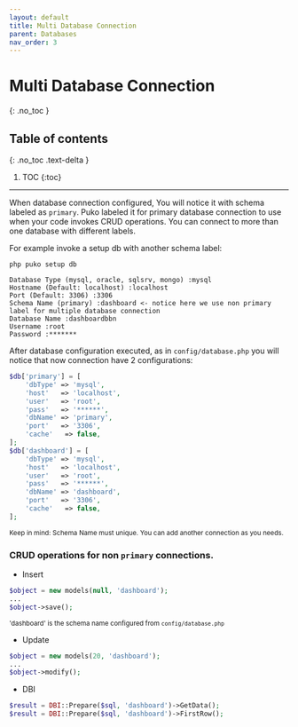 ```yaml
---
layout: default
title: Multi Database Connection
parent: Databases
nav_order: 3
---
```


# Multi Database Connection
{: .no_toc }

## Table of contents
{: .no_toc .text-delta }

1. TOC
{:toc}

---
When database connection configured, You will notice it with schema labeled as `primary`. 
Puko labeled it for primary database connection to use when your code invokes CRUD operations.
You can connect to more than one database with different labels.

For example invoke a setup db with another schema label:

`php puko setup db`

```
Database Type (mysql, oracle, sqlsrv, mongo) :mysql
Hostname (Default: localhost) :localhost
Port (Default: 3306) :3306
Schema Name (primary) :dashboard <- notice here we use non primary label for multiple database connection
Database Name :dashboardbbn
Username :root
Password :*******
```
After database configuration executed, as in `config/database.php` you will notice that now connection
have 2 configurations:

```php
$db['primary'] = [
    'dbType' => 'mysql',
    'host'   => 'localhost',
    'user'   => 'root',
    'pass'   => '******',
    'dbName' => 'primary',
    'port'   => '3306',
    'cache'   => false,
];
$db['dashboard'] = [
    'dbType' => 'mysql',
    'host'   => 'localhost',
    'user'   => 'root',
    'pass'   => '******',
    'dbName' => 'dashboard',
    'port'   => '3306',
    'cache'   => false,
];
```

<small>Keep in mind: Schema Name must unique. You can add another connection as you needs.</small>

### CRUD operations for non `primary` connections.

* Insert

```php
$object = new models(null, 'dashboard');
...
$object->save();
```

<small>'dashboard' is the schema name configured from `config/database.php`</small>

* Update

```php
$object = new models(20, 'dashboard');
...
$object->modify();
```

* DBI

```php
$result = DBI::Prepare($sql, 'dashboard')->GetData();
$result = DBI::Prepare($sql, 'dashboard')->FirstRow();
```